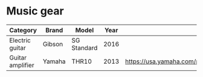 # Music gear

| Category | Brand | Model | Year | URL | Notes |
| -------- | ----- | ----- | ---- | --- | ----- |
| Electric guitar | Gibson | SG Standard | 2016 | | |
| Guitar amplifier| Yamaha | THR10 | 2013 | https://usa.yamaha.com/products/musical_instruments/guitars_basses/amps_accessories/thr/index.html |
